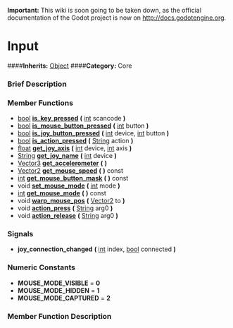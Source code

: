 **Important:** This wiki is soon going to be taken down, as the official documentation of the Godot project is now on http://docs.godotengine.org.

#  Input  
####**Inherits:** [Object](class_object)
####**Category:** Core

###  Brief Description  


###  Member Functions 
  * [bool](class_bool)  **[is&#95;key&#95;pressed](#is_key_pressed)**  **(** [int](class_int) scancode  **)**
  * [bool](class_bool)  **[is&#95;mouse&#95;button&#95;pressed](#is_mouse_button_pressed)**  **(** [int](class_int) button  **)**
  * [bool](class_bool)  **[is&#95;joy&#95;button&#95;pressed](#is_joy_button_pressed)**  **(** [int](class_int) device, [int](class_int) button  **)**
  * [bool](class_bool)  **[is&#95;action&#95;pressed](#is_action_pressed)**  **(** [String](class_string) action  **)**
  * [float](class_float)  **[get&#95;joy&#95;axis](#get_joy_axis)**  **(** [int](class_int) device, [int](class_int) axis  **)**
  * [String](class_string)  **[get&#95;joy&#95;name](#get_joy_name)**  **(** [int](class_int) device  **)**
  * [Vector3](class_vector3)  **[get&#95;accelerometer](#get_accelerometer)**  **(** **)**
  * [Vector2](class_vector2)  **[get&#95;mouse&#95;speed](#get_mouse_speed)**  **(** **)** const
  * [int](class_int)  **[get&#95;mouse&#95;button&#95;mask](#get_mouse_button_mask)**  **(** **)** const
  * void  **[set&#95;mouse&#95;mode](#set_mouse_mode)**  **(** [int](class_int) mode  **)**
  * [int](class_int)  **[get&#95;mouse&#95;mode](#get_mouse_mode)**  **(** **)** const
  * void  **[warp&#95;mouse&#95;pos](#warp_mouse_pos)**  **(** [Vector2](class_vector2) to  **)**
  * void  **[action&#95;press](#action_press)**  **(** [String](class_string) arg0  **)**
  * void  **[action&#95;release](#action_release)**  **(** [String](class_string) arg0  **)**

###  Signals  
  *  **joy&#95;connection&#95;changed**  **(** [int](class_int) index, [bool](class_bool) connected  **)**

###  Numeric Constants  
  * **MOUSE_MODE_VISIBLE** = **0**
  * **MOUSE_MODE_HIDDEN** = **1**
  * **MOUSE_MODE_CAPTURED** = **2**

###  Member Function Description  
